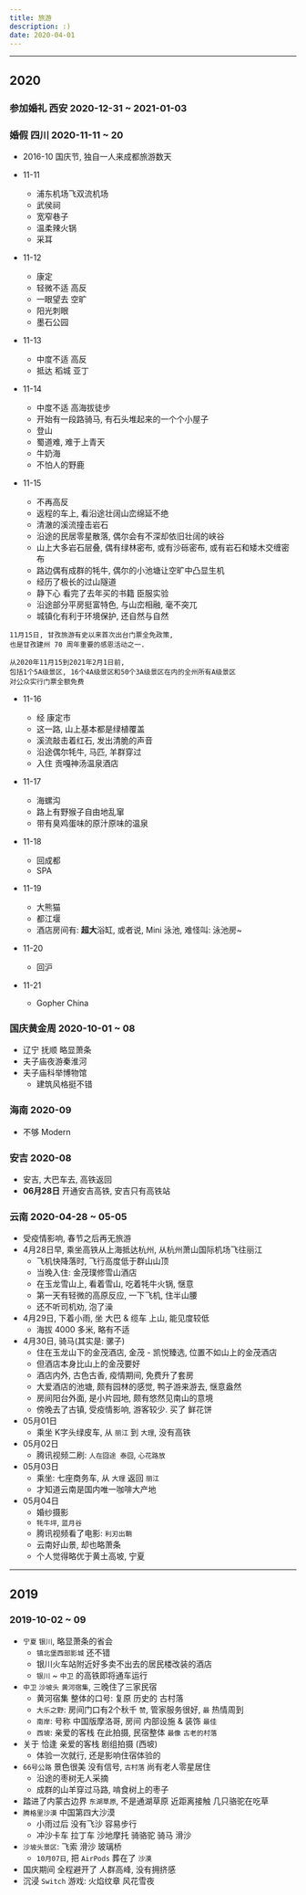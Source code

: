 ```yaml
---
title: 旅游
description: :)
date: 2020-04-01
---
```


------------------

## 2020

### 参加婚礼 西安 2020-12-31 ~ 2021-01-03


### 婚假 四川 2020-11-11 ~ 20

* 2016-10 国庆节, 独自一人来成都旅游数天

* 11-11
  - 浦东机场飞双流机场
  - 武侯祠
  - 宽窄巷子
  - 温柔辣火锅
  - 采耳

* 11-12
  - 康定
  - 轻微不适 高反
  - 一眼望去 空旷
  - 阳光刺眼
  - 墨石公园

* 11-13
  - 中度不适 高反
  - 抵达 稻城 亚丁

* 11-14
  - 中度不适 高海拔徒步
  - 开始有一段路骑马, 有石头堆起来的一个个小屋子
  - 登山
  - 蜀道难, 难于上青天
  - 牛奶海
  - 不怕人的野鹿

* 11-15
  - 不再高反
  - 返程的车上, 看沿途壮阔山峦绵延不绝
  - 清澈的溪流撞击岩石
  - 沿途的民居零星散落, 偶尔会有不深却依旧壮阔的峡谷
  - 山上大多岩石层叠, 偶有绿林密布, 或有沙砾密布, 或有岩石和矮木交缠密布
  - 路边偶有成群的牦牛, 偶尔的小池塘让空旷中凸显生机
  - 经历了极长的过山隧道
  - 静下心 看完了去年买的书籍 臣服实验
  - 沿途部分平房挺富特色, 与山峦相融, 毫不突兀
  - 城镇化有利于环境保护, 还自然与自然

```
11月15日, 甘孜旅游有史以来首次出台门票全免政策,
也是甘孜建州 70 周年重要的感恩活动之一.

从2020年11月15到2021年2月1日前,
包括1个5A级景区, 16个4A级景区和50个3A级景区在内的全州所有A级景区
对公众实行门票全额免费
```

* 11-16
  - 经 康定市
  - 这一路, 山上基本都是绿植覆盖
  - 溪流敲击着红石, 发出清脆的声音
  - 沿途偶尔牦牛, 马匹, 羊群穿过
  - 入住 贡嘎神汤温泉酒店

* 11-17
  - 海螺沟
  - 路上有野猴子自由地乱窜
  - 带有臭鸡蛋味的原汁原味的温泉

* 11-18
  - 回成都
  - SPA

* 11-19
  - 大熊猫
  - 都江堰
  - 酒店房间有: **超大**浴缸, 或者说, Mini 泳池, 难怪叫: 泳池房~

* 11-20
  - 回沪

* 11-21
  - Gopher China

### 国庆黄金周 2020-10-01 ~ 08

* 辽宁 抚顺 略显萧条
* 夫子庙夜游秦淮河
* 夫子庙科举博物馆
  - 建筑风格挺不错

### 海南 2020-09

* 不够 Modern

### 安吉 2020-08

* 安吉, 大巴车去, 高铁返回
* **06月28日** 开通安吉高铁, 安吉只有高铁站

### 云南 2020-04-28 ~ 05-05

* 受疫情影响, 春节之后再无旅游
* 4月28日早, 乘坐高铁从上海抵达杭州, 从杭州萧山国际机场飞往丽江
  - 飞机快降落时, 飞行高度低于群山山顶
  - 当晚入住: 金茂璞修雪山酒店
  - 在玉龙雪山上, 看着雪山, 吃着牦牛火锅, 惬意
  - 第一天有轻微的高原反应, 一下飞机, 住半山腰
  - 还不听司机劝, 泡了澡
* 4月29日, 下着小雨, 坐 大巴 & 缆车 上山, 能见度较低
  - 海拔 4000 多米, 略有不适
* 4月30日, 骑马(其实是: 骡子)
  - 住在玉龙山下的金茂酒店, 金茂 - 凯悦臻选, 位置不如山上的金茂酒店
  - 但酒店本身比山上的金茂要好
  - 酒店内外, 古色古香, 疫情期间, 免费升了套房
  - 大爱酒店的池塘, 颇有园林的感觉, 鸭子游来游去, 惬意盎然
  - 房间阳台外面, 是小片园地, 颇有悠然见南山的意境
  - 傍晚去了古镇, 受疫情影响, 游客较少. 买了 鲜花饼
* 05月01日
  - 乘坐 K字头绿皮车, 从 `丽江` 到 `大理`, 没有高铁
* 05月02日
  - 腾讯视频二刷: `人在囧途 泰囧`, `心花路放`
* 05月03日
  - 乘坐: 七座商务车, 从 `大理` 返回 `丽江`
  - 才知道云南是国内唯一咖啡大产地
* 05月04日
  - 婚纱摄影
  - `牦牛坪`, `蓝月谷`
  - 腾讯视频看了电影: `利刃出鞘`
  - 云南好山景, 却也略萧条
  - 个人觉得略优于黄土高坡, 宁夏

------------------

## 2019

### 2019-10-02 ~ 09
  - `宁夏` `银川`, 略显萧条的省会
    * `镇北堡西部影城` 还不错
    * 银川火车站附近好多卖不出去的居民楼改装的酒店
    * `银川` ~ `中卫` 的高铁即将通车运行
  - `中卫` `沙坡头` `黄河宿集`, 三晚住了三家民宿
    * 黄河宿集 整体的口号: 复原 历史的 古村落
    * `大乐之野`: 房间门口有2个秋千 `赞`, 管家服务很好, `最` 热情周到
    * `南岸`: 号称 中国版摩洛哥, 房间 内部设施 & 装饰 `最佳`
    * `西坡`: 亲爱的客栈 在此拍摄, 民宿整体 `最像` `古老的村落`
  - 关于 恰逢 亲爱的客栈 剧组拍摄 (西坡)
    * 体验一次就行, 还是影响住宿体验的
  - `66号公路` 景色很美 没有信号, `古村落` 尚有老人零星居住
    * 沿途的枣树无人采摘
    * 成群的山羊穿过马路, 啃食树上的枣子
  - 踏进了内蒙古边界 `东湖草原`, 不是通湖草原 近距离接触 几只骆驼在吃草
  - `腾格里沙漠` 中国第四大沙漠
    * 小雨过后 没有飞沙 容易步行
    * 冲沙卡车 拉丁车 沙地摩托 骑骆驼 骑马 滑沙
  - `沙坡头景区`: 飞索 滑沙 玻璃桥
    * `10月07日`, 把 `AirPods` 葬在了 `沙漠`
  - 国庆期间 全程避开了 人群高峰, 没有拥挤感
  - 沉浸 `Switch` 游戏: 火焰纹章 风花雪夜
